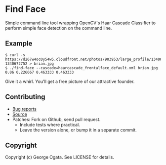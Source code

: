 # Find Face

Simple command line tool wrapping OpenCV's Haar Cascade Classifier to perform
simple face detection on the command line.

## Example

    $ curl -s https://d267w4oc0y54w5.cloudfront.net/photos/903953/large_profile/1340672752.?1340672752 > brian.jpg
    $ ./find-face --cascade=haarcascade_frontalface_default.xml brian.jpg
    0.06 0.226667 0.463333 0.463333

Give it a whirl. You'll get a free picture of our attractive founder.

## Contributing

 * [Bug reports](https://github.com/oggy/find-face/issues)
 * [Source](https://github.com/oggy/find-face)
 * Patches: Fork on Github, send pull request.
   * Include tests where practical.
   * Leave the version alone, or bump it in a separate commit.

## Copyright

Copyright (c) George Ogata. See LICENSE for details.

